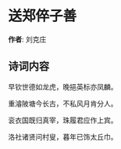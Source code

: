 # 送郑倅子善

**作者**: 刘克庄

## 诗词内容

早钦世德如龙虎，晚挹英标亦凤麟。

重濬陂塘今长古，不私风月肯分人。

衮衣国既归真宰，珠履君应作上宾。

洛社诸贤问村叟，暮年已饰太丘巾。

